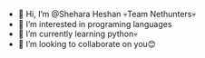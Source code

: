 - 👋 Hi, I’m @Shehara Heshan 💀Team Nethunters💀
- 👀 I’m interested in programing languages
- 🌱 I’m currently learning python💀
- 💞️ I’m looking to collaborate on you😊

<!---
inokag/inokag is a ✨ special ✨ repository because its `README.md` (this file) appears on your GitHub profile.
You can click the Preview link to take a look at your changes.
--->
